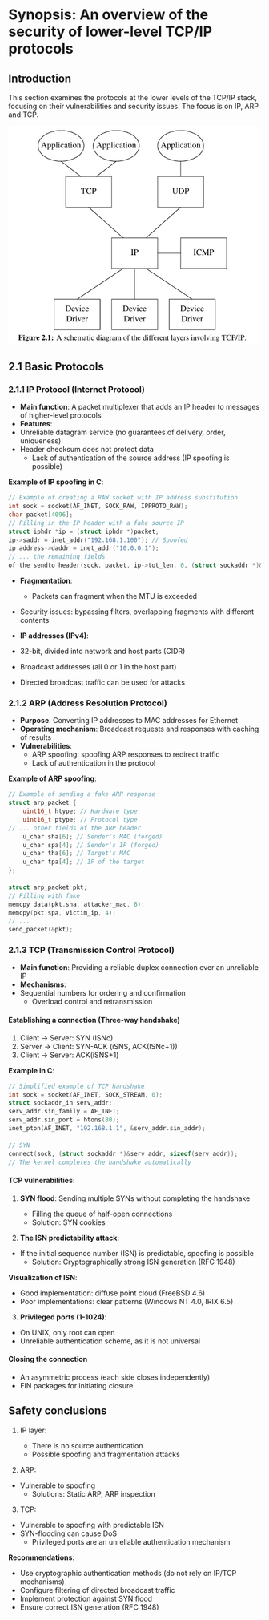 # Synopsis: An overview of the security of lower-level TCP/IP protocols

## Introduction
This section examines the protocols at the lower levels of the TCP/IP stack, focusing on their vulnerabilities and security issues. The focus is on IP, ARP and TCP.

![alt text](../../images/image.png)
## 2.1 Basic Protocols

### 2.1.1 IP Protocol (Internet Protocol)
- **Main function**: A packet multiplexer that adds an IP header to messages of higher-level protocols
- **Features**:
- Unreliable datagram service (no guarantees of delivery, order, uniqueness)
- Header checksum does not protect data
  - Lack of authentication of the source address (IP spoofing is possible)

**Example of IP spoofing in C**:
```c
// Example of creating a RAW socket with IP address substitution
int sock = socket(AF_INET, SOCK_RAW, IPPROTO_RAW);
char packet[4096];
// Filling in the IP header with a fake source IP
struct iphdr *ip = (struct iphdr *)packet;
ip->saddr = inet_addr("192.168.1.100"); // Spoofed
ip address->daddr = inet_addr("10.0.0.1");
// ... the remaining fields
of the sendto header(sock, packet, ip->tot_len, 0, (struct sockaddr *)&dest, sizeof(dest));
```

- **Fragmentation**:
  - Packets can fragment when the MTU is exceeded
- Security issues: bypassing filters, overlapping fragments with different contents

- **IP addresses (IPv4)**:
- 32-bit, divided into network and host parts (CIDR)
- Broadcast addresses (all 0 or 1 in the host part)
- Directed broadcast traffic can be used for attacks

### 2.1.2 ARP (Address Resolution Protocol)
- **Purpose**: Converting IP addresses to MAC addresses for Ethernet
- **Operating mechanism**: Broadcast requests and responses with caching of results
- **Vulnerabilities**:
  - ARP spoofing: spoofing ARP responses to redirect traffic
  - Lack of authentication in the protocol

**Example of ARP spoofing**:
```c
// Example of sending a fake ARP response
struct arp_packet {
    uint16_t htype; // Hardware type
    uint16_t ptype; // Protocol type
// ... other fields of the ARP header
    u_char sha[6]; // Sender's MAC (forged)
    u_char spa[4]; // Sender's IP (forged)
    u_char tha[6]; // Target's MAC
    u_char tpa[4]; // IP of the target
};

struct arp_packet pkt;
// Filling with fake
memcpy data(pkt.sha, attacker_mac, 6);
memcpy(pkt.spa, victim_ip, 4);
// ...
send_packet(&pkt);
```

### 2.1.3 TCP (Transmission Control Protocol)
- **Main function**: Providing a reliable duplex connection over an unreliable IP
- **Mechanisms**:
- Sequential numbers for ordering and confirmation
  - Overload control and retransmission

#### Establishing a connection (Three-way handshake)
1. Client → Server: SYN (ISNc)
2. Server → Client: SYN-ACK (iSNS, ACK(ISNc+1))
3. Client → Server: ACK(iSNS+1)

**Example in C**:
```c
// Simplified example of TCP handshake
int sock = socket(AF_INET, SOCK_STREAM, 0);
struct sockaddr_in serv_addr;
serv_addr.sin_family = AF_INET;
serv_addr.sin_port = htons(80);
inet_pton(AF_INET, "192.168.1.1", &serv_addr.sin_addr);

// SYN
connect(sock, (struct sockaddr *)&serv_addr, sizeof(serv_addr));
// The kernel completes the handshake automatically
```

#### TCP vulnerabilities:
1. **SYN flood**: Sending multiple SYNs without completing the handshake
   - Filling the queue of half-open connections
   - Solution: SYN cookies

2. **The ISN predictability attack**:
- If the initial sequence number (ISN) is predictable, spoofing is possible
   - Solution: Cryptographically strong ISN generation (RFC 1948)

**Visualization of ISN**:
- Good implementation: diffuse point cloud (FreeBSD 4.6)
- Poor implementations: clear patterns (Windows NT 4.0, IRIX 6.5)

3. **Privileged ports (1-1024)**:
- On UNIX, only root can open
- Unreliable authentication scheme, as it is not universal

#### Closing the connection
- An asymmetric process (each side closes independently)
- FIN packages for initiating closure

## Safety conclusions
1. IP layer:
   - There is no source authentication
   - Possible spoofing and fragmentation attacks

2. ARP:
- Vulnerable to spoofing
   - Solutions: Static ARP, ARP inspection

3. TCP:
- Vulnerable to spoofing with predictable ISN
- SYN-flooding can cause DoS
   - Privileged ports are an unreliable authentication mechanism

**Recommendations**:
- Use cryptographic authentication methods (do not rely on IP/TCP mechanisms)
- Configure filtering of directed broadcast traffic
- Implement protection against SYN flood
- Ensure correct ISN generation (RFC 1948)